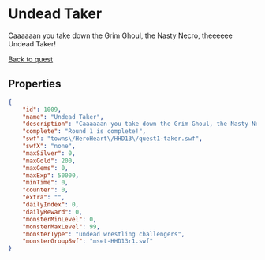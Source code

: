 # Undead Taker

Caaaaaan you take down the Grim Ghoul, the Nasty Necro, theeeeee Undead Taker!

[Back to quest](../quests.md)

## Properties

```json
{
    "id": 1009,
    "name": "Undead Taker",
    "description": "Caaaaaan you take down the Grim Ghoul, the Nasty Necro, theeeeee Undead Taker!",
    "complete": "Round 1 is complete!",
    "swf": "towns\/HeroHeart\/HHD13\/quest1-taker.swf",
    "swfX": "none",
    "maxSilver": 0,
    "maxGold": 200,
    "maxGems": 0,
    "maxExp": 50000,
    "minTime": 0,
    "counter": 0,
    "extra": "",
    "dailyIndex": 0,
    "dailyReward": 0,
    "monsterMinLevel": 0,
    "monsterMaxLevel": 99,
    "monsterType": "undead wrestling challengers",
    "monsterGroupSwf": "mset-HHD13r1.swf"
}
```

